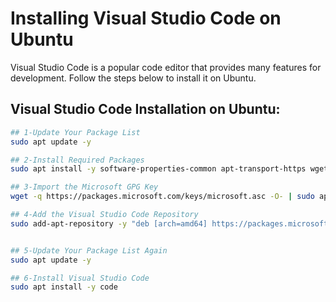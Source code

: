 # Installing Visual Studio Code on Ubuntu

Visual Studio Code is a popular code editor that provides many features for development. Follow the steps below to install it on Ubuntu.

## Visual Studio Code Installation on Ubuntu:

```bash
## 1-Update Your Package List
sudo apt update -y

## 2-Install Required Packages
sudo apt install -y software-properties-common apt-transport-https wget

## 3-Import the Microsoft GPG Key
wget -q https://packages.microsoft.com/keys/microsoft.asc -O- | sudo apt-key add -

## 4-Add the Visual Studio Code Repository
sudo add-apt-repository -y "deb [arch=amd64] https://packages.microsoft.com/repos/vscode stable main"


## 5-Update Your Package List Again
sudo apt update -y

## 6-Install Visual Studio Code
sudo apt install -y code
